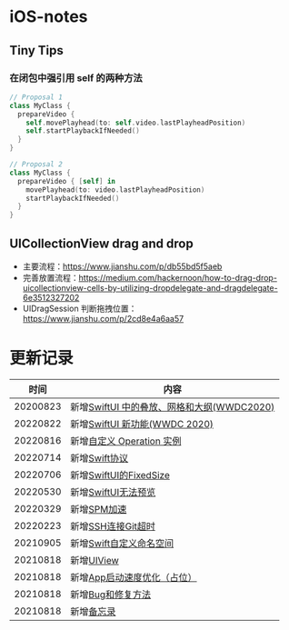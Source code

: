 # iOS-notes

## Tiny Tips

### 在闭包中强引用 self 的两种方法

```Swift
// Proposal 1
class MyClass {
  prepareVideo {
    self.movePlayhead(to: self.video.lastPlayheadPosition)
    self.startPlaybackIfNeeded()
  }
}

// Proposal 2
class MyClass {
  prepareVideo { [self] in
    movePlayhead(to: video.lastPlayheadPosition)
    startPlaybackIfNeeded()
  }
}
```

## UICollectionView drag and drop

* 主要流程：https://www.jianshu.com/p/db55bd5f5aeb
* 完善放置流程：https://medium.com/hackernoon/how-to-drag-drop-uicollectionview-cells-by-utilizing-dropdelegate-and-dragdelegate-6e3512327202
* UIDragSession 判断拖拽位置：https://www.jianshu.com/p/2cd8e4a6aa57 


# 更新记录

时间|内容
---|---
20200823|新增[SwiftUI 中的叠放、网格和大纲(WWDC2020)](https://github.com/PatShen/iOS-notes/blob/main/SwiftUI%20中的叠放、网格和大纲(WWDC2020).md)
20220822|新增[SwiftUI 新功能(WWDC 2020)](https://github.com/PatShen/iOS-notes/blob/main/SwiftUI%20新功能(WWDC%202020).md)
20220816|新增[自定义 Operation 实例](https://github.com/PatShen/iOS-notes/blob/main/自定义%20Operation%20实例.md)
20220714|新增[Swift协议](https://github.com/PatShen/iOS-notes/blob/main/Swift协议.md)
20220706|新增[SwiftUI的FixedSize](https://github.com/PatShen/iOS-notes/blob/main/SwiftUI%20的%20FixedSize.md)
20220530|新增[SwiftUI无法预览](https://github.com/PatShen/iOS-notes/blob/main/SwiftUI无法预览.md)
20220329|新增[SPM加速](https://github.com/PatShen/iOS-notes/blob/main/SPM加速.md)
20220223|新增[SSH连接Git超时](https://github.com/PatShen/iOS-notes/blob/main/SSH连接Git超时.md)
20210905|新增[Swift自定义命名空间](https://github.com/PatShen/iOS-notes/blob/main/Swift自定义命名空间.md)
20210818|新增[UIView](https://github.com/PatShen/iOS-notes/blob/main/UIView.md)
20210818|新增[App启动速度优化（占位）](https://github.com/PatShen/iOS-notes/blob/main/App启动速度优化)
20210818|新增[Bug和修复方法](https://github.com/PatShen/iOS-notes/blob/main/Bug和修复方法)
20210818|新增[备忘录](https://github.com/PatShen/iOS-notes/blob/main/备忘录.md)
